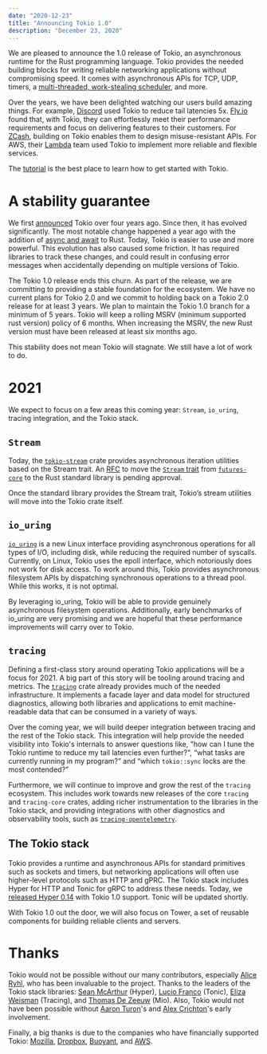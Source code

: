 ```yaml
---
date: "2020-12-23"
title: "Announcing Tokio 1.0"
description: "December 23, 2020"
---
```


We are pleased to announce the 1.0 release of Tokio, an asynchronous runtime for
the Rust programming language. Tokio provides the needed building blocks for
writing reliable networking applications without compromising speed. It comes
with asynchronous APIs for TCP, UDP, timers, a [multi-threaded, work-stealing
scheduler][sched], and more.

[sched]: https://tokio.rs/blog/2019-10-scheduler

Over the years, we have been delighted watching our users build amazing things.
For example, [Discord] used Tokio to reduce tail latencies 5x. [Fly.io] found
that, with Tokio, they can effortlessly meet their performance requirements and
focus on delivering features to their customers. For [ZCash], building on Tokio
enables them to design misuse-resistant APIs. For AWS, their [Lambda][lambda]
team used Tokio to implement more reliable and flexible services.

[Discord]: https://blog.discord.com/why-discord-is-switching-from-go-to-rust-a190bbca2b1f
[Fly.io]: https://fly.io
[ZCash]: https://www.zfnd.org/blog/futures-batch-verification/
[lambda]: https://aws.amazon.com/lambda/

The [tutorial] is the best place to learn how to get started with Tokio.

[tutorial]: https://tokio.rs/tokio/tutorial

# A stability guarantee

We first [announced] Tokio over four years ago. Since then, it has evolved
significantly. The most notable change happened a year ago with the addition of
[async and await][async_await] to Rust. Today, Tokio is easier to use and more
powerful. This evolution has also caused some friction. It has required
libraries to track these changes, and could result in confusing error
messages when accidentally depending on multiple versions of Tokio.

[announced]: https://medium.com/@carllerche/announcing-tokio-df6bb4ddb34
[async_await]: https://tokio.rs/blog/2019-11-tokio-0-2

The Tokio 1.0 release ends this churn. As part of the release, we are committing
to providing a stable foundation for the ecosystem. We have no current plans for
Tokio 2.0 and we commit to holding back on a Tokio 2.0 release for at least 3
years. We plan to maintain the Tokio 1.0 branch for a minimum of 5 years.
Tokio will keep a rolling MSRV (minimum supported rust version) policy of 6
months. When increasing the MSRV, the new Rust version must have been released
at least six months ago.

This stability does not mean Tokio will stagnate. We still have a lot of
work to do.

# 2021

We expect to focus on a few areas this coming year: `Stream`, `io_uring`, tracing
integration, and the Tokio stack.

## `Stream`

Today, the [`tokio-stream`] crate provides asynchronous iteration utilities
based on the Stream trait. An [RFC] to move the [`Stream` trait][Stream] from
[`futures-core`] to the Rust standard library is pending approval.

Once the standard library provides the Stream trait, Tokio’s stream utilities
will move into the Tokio crate itself.

[`tokio-stream`]: https://docs.rs/tokio-stream
[RFC]: https://github.com/rust-lang/rfcs/pull/2996
[Stream]: https://docs.rs/futures-core/0.3/futures_core/stream/trait.Stream.html
[`futures-core`]: https://docs.rs/futures-core/

## `io_uring`

[`io_uring`] is a new Linux interface providing asynchronous operations for all types of I/O,
including disk, while reducing the required number of syscalls. Currently, on Linux, Tokio
uses the epoll interface, which notoriously does not work for disk access. To
work around this, Tokio provides asynchronous filesystem APIs by dispatching
synchronous operations to a thread pool. While this works, it is not optimal.

By leveraging io_uring, Tokio will be able to provide genuinely asynchronous
filesystem operations. Additionally, early benchmarks of io_uring are very
promising and we are hopeful that these performance improvements will carry over to
Tokio.

[`io_uring`]: https://kernel.dk/io_uring.pdf

## `tracing`

Defining a first-class story around operating Tokio applications will be a focus
for 2021. A big part of this story will be tooling around tracing and metrics.
The [`tracing`] crate already provides much of the needed infrastructure. It
implements a facade layer and data model for structured diagnostics, allowing
both libraries and applications to emit machine-readable data that can be
consumed in a variety of ways.

Over the coming year, we will build deeper integration between tracing and the
rest of the Tokio stack. This integration will help provide the needed
visibility into Tokio's internals to answer questions like, "how can I tune the
Tokio runtime to reduce my tail latencies even further?", “what tasks are
currently running in my program?” and “which  `tokio::sync` locks are the most
contended?”

Furthermore, we will continue to improve and grow the rest of the `tracing`
ecosystem. This includes work towards new releases of the core `tracing` and
`tracing-core` crates, adding richer instrumentation to the libraries in the
Tokio stack, and providing integrations with other diagnostics and observability
tools, such as [`tracing-opentelemetry`].

[`tracing`]: https://crates.io/crates/tracing
[`tracing-opentelemetry`]: https://crates.io/crates/tracing-opentelemetry

## The Tokio stack

Tokio provides a runtime and asynchronous APIs for standard primitives such as
sockets and timers, but networking applications will often use higher-level protocols
such as HTTP and gPRC. The Tokio stack includes Hyper for HTTP and Tonic for
gRPC to address these needs. Today, we [released Hyper 0.14][hyperel] with Tokio 1.0
support. Tonic will be updated shortly.

[hyperel]: #

With Tokio 1.0 out the door, we will also focus on Tower, a set of reusable
components for building reliable clients and servers.

# Thanks

Tokio would not be possible without our many contributors, especially [Alice
Ryhl][alice], who has been invaluable to the project. Thanks to the leaders of
the Tokio stack libraries: [Sean McArthur][sean] (Hyper), [Lucio Franco][lucio]
(Tonic), [Eliza Weisman][eliza] (Tracing), and [Thomas De Zeeuw][thomas] (Mio).
Also, Tokio would not have been possible without [Aaron Turon][aaron]'s and
[Alex Crichton][alex]'s early involvement.

Finally, a big thanks is due to the companies who have financially supported
Tokio: [Mozilla], [Dropbox], [Buoyant], and [AWS].

[alice]: https://github.com/darksonn
[sean]: https://github.com/seanmonstar/
[lucio]: https://github.com/luciofranco
[eliza]: https://github.com/hawkw
[thomas]: https://github.com/Thomasdezeeuw
[aaron]: https://github.com/aturon
[alex]: https://github.com/alexcrichton
[Mozilla]: https://mozilla.org/
[Dropbox]: https://dropbox.com
[Buoyant]: https://buoyant.io
[AWS]: https://aws.amazon.com/
